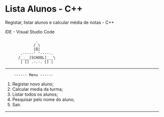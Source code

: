 # Lista Alunos - C++
Registar, listar alunos e calcular média de notas - C++

IDE - Visual Studio Code

                  .
                 /_\ 
                 |Q|
           .-----' '-----.
          /____[SCHOOL]___\
           | [] .-.-. [] |
-------------------------------------
        ------ Menu ------         
  1. Registar novo aluno;          
  2. Calcular media da turma;      
  3. Listar todos os alunos;       
  4. Pesquisar pelo nome do aluno; 
  5. Sair.                         
-------------------------------------
